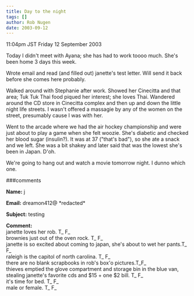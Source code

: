 ```yaml
---
title: Day to the night
tags: []
author: Rob Nugen
date: 2003-09-12
---
```


<p class=date>11:04pm JST Friday 12 September 2003</p>

<p>Today I didn't meet with Ayana; she has had to work toooo much.
She's been home 3 days this week.</p>

<p>Wrote email and read (and filled out) janette's test letter.   Will
send it back before she comes here probably.</p>

<p>Walked around with Stephanie after work.   Showed her Cinecitta and
that area; Tuk Tuk Thai food piqued her interest; she loves Thai.
Wandered around the CD store in Cinecitta complex and then up and down
the little night life streets.   I wasn't offered a massagie by any of
the women on the street, presumably cause I was with her.</p>

<p>Went to the arcade where we had the air hockey championship and
were just about to play a game when she felt woozie.  She's diabetic
and checked her blood sugar (insulin?). It was at 37 ("that's bad"),
so she ate a snack and we left.  She was a bit shakey and later said
that was the lowest she's been in Japan.  D'oh.</p>

<p>We're going to hang out and watch a movie tomorrow night.  I dunno
which one.</p>

###comments

<p><b>Name:</b> j

<p><b>Email:</b> dreamon412@ *redacted*

<p><b>Subject:</b> testing

<p><b>Comment:</b>
<br>janette loves her rob.  T_ F_<br>
brownies just out of the oven rock. T_ F_<br>
janette is so excited about coming to japan, she's about to wet her pants.T_ F_<br>
raleigh is the capitol of north carolina. T_ F_<br>
there are no blank scrapbooks in rob's box'o pictures.T_F_<br>
thieves emptied the glove compartment and storage bin in the blue van, stealing janette's favorite cds and $15 + one $2 bill.  T_ F_<br>
it's time for bed. T_ F_<br>
male or female. T_ F_

